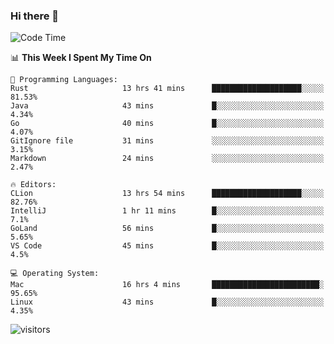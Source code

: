 ### Hi there 👋

<!--
**CrazyCollin/crazycollin** is a ✨ _special_ ✨ repository because its `README.md` (this file) appears on your GitHub profile.

Here are some ideas to get you started:

- 🔭 I’m currently working on ...
- 🌱 I’m currently learning ...
- 👯 I’m looking to collaborate on ...
- 🤔 I’m looking for help with ...
- 💬 Ask me about ...
- 📫 How to reach me: ...
- 😄 Pronouns: ...
- ⚡ Fun fact: ...
-->

<!--START_SECTION:waka-->
![Code Time](http://img.shields.io/badge/Code%20Time-30%20hrs%2044%20mins-blue)

📊 **This Week I Spent My Time On** 

```text
💬 Programming Languages: 
Rust                     13 hrs 41 mins      ████████████████████░░░░░   81.53% 
Java                     43 mins             █░░░░░░░░░░░░░░░░░░░░░░░░   4.34% 
Go                       40 mins             █░░░░░░░░░░░░░░░░░░░░░░░░   4.07% 
GitIgnore file           31 mins             ░░░░░░░░░░░░░░░░░░░░░░░░░   3.15% 
Markdown                 24 mins             ░░░░░░░░░░░░░░░░░░░░░░░░░   2.47%

🔥 Editors: 
CLion                    13 hrs 54 mins      ████████████████████░░░░░   82.76% 
IntelliJ                 1 hr 11 mins        █░░░░░░░░░░░░░░░░░░░░░░░░   7.1% 
GoLand                   56 mins             █░░░░░░░░░░░░░░░░░░░░░░░░   5.65% 
VS Code                  45 mins             █░░░░░░░░░░░░░░░░░░░░░░░░   4.5%

💻 Operating System: 
Mac                      16 hrs 4 mins       ████████████████████████░   95.65% 
Linux                    43 mins             █░░░░░░░░░░░░░░░░░░░░░░░░   4.35%

```


<!--END_SECTION:waka-->


![visitors](https://visitor-badge.glitch.me/badge?page_id=crazycollin.crazycollin&left_color=green&right_color=red)
